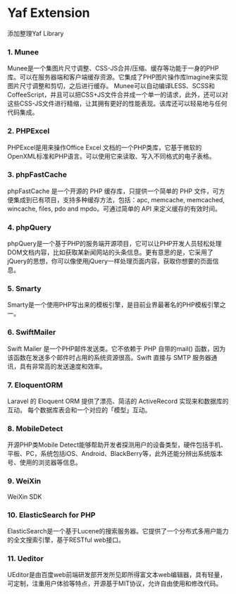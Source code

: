 Yaf Extension
=============

添加整理Yaf Library

### 1. Munee 
  Munee是一个集图片尺寸调整、CSS-JS合并/压缩、缓存等功能于一身的PHP库。可以在服务器端和客户端缓存资源。它集成了PHP图片操作库Imagine来实现图片尺寸调整和剪切，之后进行缓存。
  Munee可以自动编译LESS、SCSS和CoffeeScript，并且可以把CSS+JS文件合并成一个单一的请求，此外，还可以对这些CSS-JS文件进行精缩，让其拥有更好的性能表现。该库还可以轻易地与任何代码集成。

### 2. PHPExcel
  PHPExcel是用来操作Office Excel 文档的一个PHP类库，它基于微软的OpenXML标准和PHP语言。可以使用它来读取、写入不同格式的电子表格。

### 3. phpFastCache
  phpFastCache 是一个开源的 PHP 缓存库，只提供一个简单的 PHP 文件，可方便集成到已有项目，支持多种缓存方法，包括：apc, memcache, memcached, wincache, files, pdo and mpdo。可通过简单的 API 来定义缓存的有效时间。

### 4. phpQuery
  phpQuery是一个基于PHP的服务端开源项目，它可以让PHP开发人员轻松处理DOM文档内容，比如获取某新闻网站的头条信息。更有意思的是，它采用了jQuery的思想，你可以像使用jQuery一样处理页面内容，获取你想要的页面信息。

### 5. Smarty
  Smarty是一个使用PHP写出来的模板引擎，是目前业界最著名的PHP模板引擎之一。

### 6. SwiftMailer
  Swift Mailer 是一个PHP邮件发送类。它不依赖于 PHP 自带的mail() 函数，因为该函数在发送多个邮件时占用的系统资源很高。Swift 直接与 SMTP 服务器通讯，具有非常高的发送速度和效率。

### 7. EloquentORM 
  Laravel 的 Eloquent ORM 提供了漂亮、简洁的 ActiveRecord 实现来和数据库的互动。 每个数据库表会和一个对应的「模型」互动。

### 8. MobileDetect
  开源PHP类Mobile Detect能够帮助开发者探测用户的设备类型，硬件包括手机、平板、PC，系统包括iOS、Android、BlackBerry等，此外还能分辨出系统版本号、使用的浏览器等信息。

### 9. WeiXin
  WeiXin SDK

### 10. ElasticSearch for PHP
  ElasticSearch是一个基于Lucene的搜索服务器。它提供了一个分布式多用户能力的全文搜索引擎，基于RESTful web接口。

### 11. Ueditor
  UEditor是由百度web前端研发部开发所见即所得富文本web编辑器，具有轻量，可定制，注重用户体验等特点，开源基于MIT协议，允许自由使用和修改代码。
